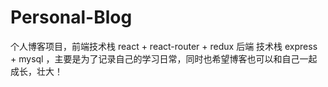 # Personal-Blog
个人博客项目，前端技术栈 react + react-router + redux 后端 技术栈 express + mysql ，主要是为了记录自己的学习日常，同时也希望博客也可以和自己一起成长，壮大！


